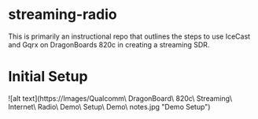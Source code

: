 # streaming-radio
This is primarily an instructional repo that outlines the steps to use IceCast and Gqrx on DragonBoards 820c in creating a streaming SDR.

# Initial Setup

![alt text](https://Images/Qualcomm\ DragonBoard\ 820c\ Streaming\ Internet\ Radio\ Demo\ Setup\ Demo\ notes.jpg "Demo Setup")

